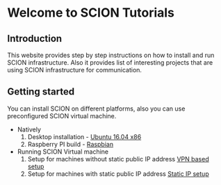 # Welcome to SCION Tutorials

## Introduction

This website provides step by step instructions on how to install and run SCION infrastructure. Also it provides list of interesting projects that are using SCION infrastructure for communication.

## Getting started

You can install SCION on different platforms, also you can use preconfigured SCION virtual machine. 

- Natively 
    1. Desktop installation - [Ubuntu 16.04 x86](native_setup/ubuntu_x86_build)
    2. Raspberry PI build - [Raspbian](native_setup/rpi_raspbian)
- Running SCION Virtual machine
    1. Setup for machines without static public IP address [VPN based setup](virtual_machine_setup/dynamic_ip/)
    2. Setup for machines with static public IP address [Static IP setup](virtual_machine_setup/static_ip/) 

